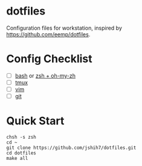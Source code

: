 # dotfiles

Configuration files for workstation, inspired by https://github.com/eemp/dotfiles.

# Config Checklist

- [ ] [bash](https://cs.lmu.edu/~ray/notes/bash/) or [zsh + oh-my-zh](http://zpalexander.com/switching-to-zsh/)
- [ ] [tmux](https://www.hamvocke.com/blog/a-quick-and-easy-guide-to-tmux/)
- [ ] [vim](https://danielmiessler.com/study/vim/)
- [ ] [git](https://docs.gitlab.com/ee/gitlab-basics/start-using-git.html)

# Quick Start

```
chsh -s zsh
cd ~
git clone https://github.com/jshih7/dotfiles.git
cd dotfiles
make all
```
